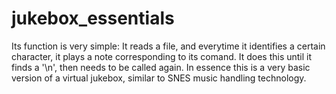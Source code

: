 # jukebox_essentials
Its function is very simple: It reads a file, and everytime it identifies a certain character, it plays a note corresponding to its comand. It does this until it finds a '\n', then needs to be called again. In essence this is a very basic version of a virtual jukebox, similar to SNES music handling technology.
